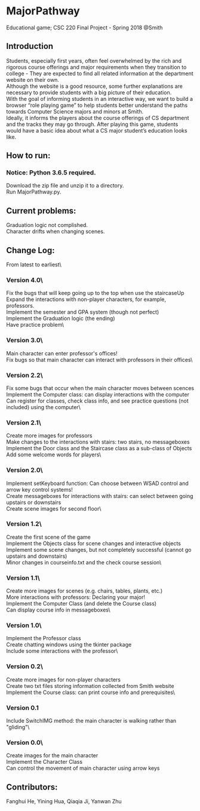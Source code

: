 # MajorPathway
Educational game; CSC 220 Final Project - Spring 2018 @Smith

## Introduction
Students, especially first years, often feel overwhelmed by the rich and rigorous course offerings and major requirements when they transition to college - They are expected to find all related information at the department website on their own.\
Although the website is a good resource, some further explanations are necessary to provide students with a big picture of their education. \
With the goal of informing students in an interactive way, we want to build a browser “role playing game” to help students better understand the paths towards Computer Science majors and minors at Smith. \
Ideally, it informs the players about the course offerings of CS department and the tracks they may go through. After playing this game, students would have a basic idea about what a CS major student’s education looks like.

## How to run:
### Notice: Python 3.6.5 required.
Download the zip file and unzip it to a directory.\
Run MajorPathway.py.

## Current problems:
Graduation logic not complished.\
Character drifts when changing scenes.

## Change Log:
From latest to earliest\
### Version 4.0\
Fix the bugs that will keep going up to the top when use the staircaseUp\
Expand the interactions with non-player characters, for example, professors.\
Implement the semester and GPA system (though not perfect)\
Implement the Graduation logic (the ending)\
Have practice problem\
### Version 3.0\
Main character can enter professor's offices!\
Fix bugs so that main character can interact with professors in their offices\
### Version 2.2\
Fix some bugs that occur when the main character moves between scences\
Implement the Computer class: can display interactions with the computer\
Can register for classes, check class info, and see practice questions (not included) using the computer\
### Version 2.1\
Create more images for professors\
Make changes to the interactions with stairs: two stairs, no messageboxes\
Implement the Door class and the Staircase class as a sub-class of Objects\
Add some welcome words for players\
### Version 2.0\
Implement setKeyboard function: Can choose between WSAD control and arrow key control systems!\
Create messageboxes for interactions with stairs: can select between going upstairs or downstairs\
Create scene images for second floor\
### Version 1.2\
Create the first scene of the game\
Implement the Objects class for scene changes and interactive objects\
Implement some scene changes, but not completely successful (cannot go upstairs and downstairs)\
Minor changes in courseinfo.txt and the check course session\
### Version 1.1\
Create more images for scenes (e.g. chairs, tables, plants, etc.)\
More interactions with professors: Declaring your major!\
Implement the Computer Class (and delete the Course class)\
Can display course info in messageboxes\
### Version 1.0\
Implement the Professor class\
Create chatting windows using the tkinter package\
Include some interactions with the professor\
### Version 0.2\
Create more images for non-player characters\
Create two txt files storing information collected from Smith website\
Implement the Course class: can print course info and prerequisites\
### Version 0.1
Include SwitchIMG method: the main character is walking rather than "gliding"\
### Version 0.0\
Create images for the main character\
Implement the Character Class\
Can control the movement of main character using arrow keys

## Contributors:
Fanghui He, Yining Hua, Qiaqia Ji, Yanwan Zhu
